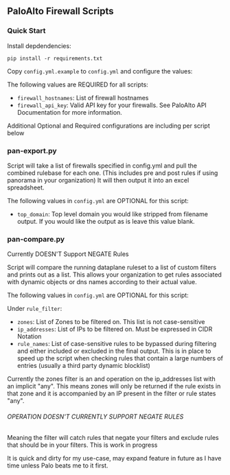 ## PaloAlto Firewall Scripts

### Quick Start

Install depdendencies:

```
pip install -r requirements.txt
```

Copy `config.yml.example` to `config.yml` and configure the values:

The following values are REQUIRED for all scripts:

- `firewall_hostnames`: List of firewall hostnames
- `firewall_api_key`: Valid API key for your firewalls. See PaloAlto API Documentation for more information.

Additional Optional and Required configurations are including per script below

### pan-export.py

Script will take a list of firewalls specified in config.yml and pull the combined rulebase for each one.
(This includes pre and post rules if using panorama in your organization)
It will then output it into an excel spreadsheet.

The following values in `config.yml` are OPTIONAL for this script:

- `top_domain`: Top level domain you would like stripped from filename output. If you would like the output as is leave this value blank.

### pan-compare.py

Currently DOESN'T Support NEGATE Rules

Script will compare the running dataplane ruleset to a list of custom filters and prints out as a list.
This allows your organization to get rules associated with dynamic objects or dns names according to their actual value.

The following values in `config.yml` are OPTIONAL for this script:

Under `rule_filter`:

  - `zones`: List of Zones to be filtered on. This list is not case-sensitive
  - `ip_addresses`: List of IPs to be filtered on. Must be expressed in CIDR Notation
  - `rule_names`: List of case-sensitive rules to be bypassed during filtering and either included or excluded in the final output. 
  This is in place to speed up the script when checking rules that contain a large numbers of entries (usually a third party dynamic blocklist)
  
Currently the zones filter is an and operation on the ip_addresses list with an implicit "any". 
This means zones will only be returned if the rule exists in that zone and it is accompanied by an IP present in the filter or rule states "any".

###### OPERATION DOESN'T CURRENTLY SUPPORT NEGATE RULES
Meaning the filter will catch rules that negate your filters and exclude rules that should be in your filters.
This is work in progress

It is quick and dirty for my use-case, may expand feature in future as I have time unless Palo beats me to it first.
